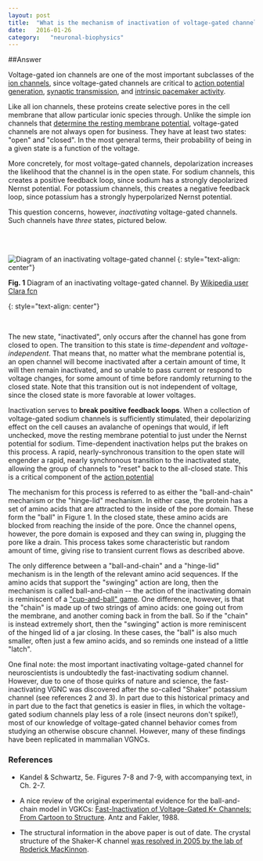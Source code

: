 ```yaml
---
layout: post
title:	"What is the mechanism of inactivation of voltage-gated channels that results in transient currents in response to sustained membrane depolarization?"
date:	2016-01-26
category:	"neuronal-biophysics"
---
```

##Answer

Voltage-gated ion channels are one of the most important subclasses of the
[ion channels]({{site.fullurl}}/18),
since voltage-gated channels are critical to
[action potential generation]({{site.fullurl}}/23),
[synaptic transmission]({{site.fullurl}}/26),
and [intrinsic pacemaker activity]({{https://en.wikipedia.org/wiki/Cardiac_action_potential#Phases_of_the_cardiac_action_potential}}).

Like all ion channels, these proteins create selective pores in the cell membrane
that allow particular ionic species through.
Unlike the simple ion channels that
[determine the resting membrane potential]({{site.fullurl}}/22),
voltage-gated channels are not always open for business.
They have at least two states: "open" and "closed".
In the most general terms, their probability of being in a given state
is a function of the voltage.

More concretely, for most voltage-gated channels,
depolarization increases the likelihood that the channel is in the open state.
For sodium channels, this creates a positive feedback loop, since sodium
has a strongly depolarized Nernst potential.
For potassium channels, this creates a negative feedback loop, since potassium
has a strongly hyperpolarized Nernst potential.

This question concerns, however, *inactivating* voltage-gated channels.
Such channels have *three* states, pictured below.

<br><br>

![Diagram of an inactivating voltage-gated channel]({{site.fullurl}}/images/Inactivation_diagram.jpg)
{: style="text-align: center"}

**Fig. 1** Diagram of an inactivating voltage-gated channel.
By [Wikipedia user Clara fcn](https://en.wikipedia.org/wiki/File:Inactivation_diagram.jpg)

{: style="text-align: center"}

<br>

The new state, "inactivated", only occurs after the channel has gone from closed to open.
The transition to this state is *time-dependent* and *voltage-independent*.
That means that, no matter what the membrane potential is,
an open channel will become inactivated after a certain amount of time,
It will then remain inactivated, and so unable to pass current or respond to voltage changes,
for some amount of time before randomly returning to the closed state.
Note that this transition out is not independent of voltage,
since the closed state is more favorable at lower voltages.

Inactivation serves to **break positive feedback loops**.
When a collection of voltage-gated sodium channels is sufficiently stimulated,
their depolarizing effect on the cell causes an avalanche of openings that would,
if left unchecked, move the resting membrane potential to just under the Nernst potential for sodium.
Time-dependent inactivation helps put the brakes on this process.
A rapid, nearly-synchronous transition to the open state will engender a rapid, nearly synchronous
transition to the inactivated state, allowing the group of channels to "reset" back to the all-closed state.
This is a critical component of the
[action potential]({{site.fullurl}}/23)

The mechanism for this process is referred to as either the "ball-and-chain" mechanism
or the "hinge-lid" mechanism.
In either case, the protein has a set of amino acids that are attracted to the inside of the pore domain.
These form the "ball" in Figure 1.
In the closed state, these amino acids are blocked from reaching the inside of the pore.
Once the channel opens, however, the pore domain is exposed and they can swing in,
plugging the pore like a drain. This process takes some characteristic but random amount of time,
giving rise to transient current flows as described above.

The only difference between a "ball-and-chain" and a "hinge-lid" mechanism is in the length of the relevant amino acid sequences.
If the amino acids that support the "swinging" action are long, then the mechanism is called ball-and-chain --
the action of the inactivating domain is reminiscent of a
["cup-and-ball" game](http://the-hexagon.weebly.com/uploads/1/5/4/8/15486524/6855066_orig.jpg?137).
One difference, however, is that the "chain" is made up of two strings of amino acids:
one going out from the membrane, and another coming back in from the ball.
So if the "chain" is instead extremely short, then the "swinging" action is more reminiscent of
the hinged lid of a jar closing.
In these cases, the "ball" is also much smaller, often just a few amino acids,
and so reminds one instead of a little "latch".

One final note: the most important inactivating voltage-gated channel for neuroscientists is undoubtedly
the fast-inactivating sodium channel.
However, due to one of those quirks of nature and science, the fast-inactivating VGNC was discovered after the
so-called "Shaker" potassium channel (see references 2 and 3).
In part due to this historical primacy and in part due to the fact that genetics is easier in flies,
in which the voltage-gated sodium channels play less of a role (insect neurons don't spike!),
most of our knowledge of voltage-gated channel behavior comes from studying an otherwise obscure channel.
However, many of these findings have been replicated in mammalian VGNCs.

### References

* Kandel & Schwartz, 5e. Figures 7-8 and 7-9, with accompanying text, in Ch. 2-7.

* A nice review of the original experimental evidence for the ball-and-chain model in VGKCs: [Fast-Inactivation of Voltage-Gated K+ Channels: From Cartoon to Structure](http://projects.ecfs.org/pchurch/ATBIOLOGY/PAPERS2010_2011/Ball-and-Chain%20Mechanism.pdf).
Antz and Fakler, 1988.

* The structural information in the above paper is out of date. The crystal structure of the Shaker-K channel
[was resolved in 2005 by the lab of Roderick MacKinnon](http://science.sciencemag.org/content/309/5736/897.short).
